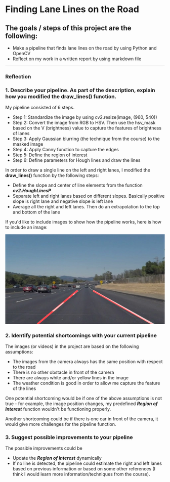 # **Finding Lane Lines on the Road**

## The goals / steps of this project are the following:
* Make a pipeline that finds lane lines on the road by using Python and OpenCV
* Reflect on my work in a written report by using markdown file


[//]: # (Image References)
[image1]: ./test_images/solidWhiteCurve_laneFound.jpg

---

### Reflection

### 1. Describe your pipeline. As part of the description, explain how you modified the draw_lines() function.

My pipeline consisted of 6 steps.
* Step 1: Standardize the image by using cv2.resize(image, (960, 540))
* Step 2: Convert the image from RGB to HSV. Then use the hsv_mask based on the V (brightness) value to capture the features of brightness of lanes
* Step 3: Apply Gaussian blurring (the technique from the course) to the masked image
* Step 4: Apply Canny function to capture the edges
* Step 5: Define the region of interest
* Step 6: Define parameters for Hough lines and draw the lines   

In order to draw a single line on the left and right lanes, I modified the **draw_lines()** function by the following steps:
* Define the slope and center of line elements from the function **_cv2.HoughLinesP_**
* Separate left and right lanes based on different slopes. Basically positive slope is right lane and negative slope is left lane
* Average all the right and left lanes. Then do an extrapolation to the top and bottom of the lane

If you'd like to include images to show how the pipeline works, here is how to include an image:

![alt text][image1]


### 2. Identify potential shortcomings with your current pipeline

The images (or videos) in the project are based on the following assumptions:
* The images from the camera always has the same position with respect to the road
* There is no other obstacle in front of the camera
* There are always white and/or yellow lines in the image
* The weather condition is good in order to allow me capture the feature of the lines

One potential shortcoming would be if one of the above assumptions is not true - for example, the image position changes, my predefined _**Region of Interest**_ function wouldn't be functioning properly.  

Another shortcoming could be if there is one car in front of the camera, it would give more challenges for the pipeline function.


### 3. Suggest possible improvements to your pipeline

The possible improvements could be
* Update the _**Region of Interest**_ dynamically
* If no line is detected, the pipeline could estimate the right and left lanes based on previous information or based on some other references (I think I would learn more information/techniques from the course).
